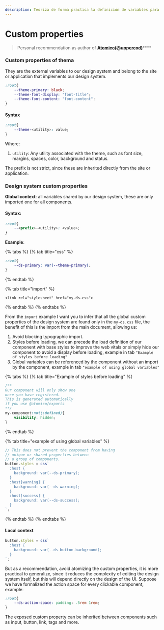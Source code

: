 ```yaml
---
description: Teoriza de forma practica la definición de variables para sistemas de diseño
---
```


# Custom properties

> Personal recommendation as author of [**Atomico\(@uppercod\)**](https://twitter.com/uppercod)\*\*\*\*

### Custom properties of thema

They are the external variables to our design system and belong to the site or application that implements our design system.

```css
:root{
    --theme-primary: black;
    --theme-font-display: "font-title";
    --theme-font-content: "font-content";
}
```

#### Syntax

```css
:root{
    --theme-<utility>: value;
}
```

Where: 

1. `utility`: Any utility associated with the theme, such as font size, margins, spaces, color, background and status.

The prefix is not strict, since these are inherited directly from the site or application.

### Design system custom properties

**Global context**: all variables shared by our design system, these are only imported one for all components.

#### Syntax: 

```css
:root{
    --<prefix>-<utility>: <value>;
}
```

**Example:**

{% tabs %}
{% tab title="css" %}
```css
:root{
    --ds-primary: var(--theme-primary);
}
```
{% endtab %}

{% tab title="import" %}
```markup
<link rel="stylesheet" href="my-ds.css">
```
{% endtab %}
{% endtabs %}

From the `import` example I want you to infer that all the global custom properties of the design system are found only in the `my-ds.css` file, the benefit of this is the import from the main document, allowing us:

1. Avoid blocking typographic import.
2. Styles before loading, we can precede the load definition of our component with base styles to improve the web vitals or simply hide our component to avoid a display before loading, example in tab `"Example of styles before loading"`
3. Global variables can be referenced by the component without an import by the component, example in tab `"example of using global variables"`

{% tabs %}
{% tab title="Example of styles before loading" %}
```css
/**
Our component will only show one
once you have registered.
This is generated automatically 
if you use @atomico/exports
**/
my-component:not(:defined){
    visibility: hidden;
}
```
{% endtab %}

{% tab title="example of using global variables" %}
```javascript
// This does not prevent the component from having
// unique or shared properties between
// a group of components.
button.styles = css`
  :host {
    background: var(--ds-primary);
  }
  :host[warning] {
    background: var(--ds-warning);
  }
  :host[success] {
    background: var(--ds-success);
  }
`;
```
{% endtab %}
{% endtabs %}

#### Local context

```javascript
button.styles = css`
  :host {
    background: var(--ds-button-background);
  }
`;
```

But as a recommendation, avoid atomizing the custom properties, it is more practical to generalize, since it reduces the complexity of editing the design system itself, but this will depend directly on the design of the UI. Suppose we have formalized the action space for every clickable component, example:

```css
:root{
    --ds-action-space: padding: .5rem 1rem;
}
```

The exposed custom property can be inherited between components such as input, button, link, tags and more.

